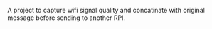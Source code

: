 A project to capture wifi signal quality and concatinate with 
original message before sending to another RPI.
